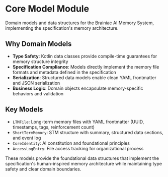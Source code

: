 # Core Model Module

Domain models and data structures for the Brainiac AI Memory System, implementing the specification's memory architecture.

## Why Domain Models

- **Type Safety**: Kotlin data classes provide compile-time guarantees for memory structure integrity
- **Specification Compliance**: Models directly implement the memory file formats and metadata defined in the specification
- **Serialization**: Structured data models enable clean YAML frontmatter and JSON serialization
- **Business Logic**: Domain objects encapsulate memory-specific behaviors and validation

## Key Models

- `LTMFile`: Long-term memory files with YAML frontmatter (UUID, timestamps, tags, reinforcement count)
- `ShortTermMemory`: STM structure with summary, structured data sections, and event log
- `CoreIdentity`: AI constitution and foundational principles
- `AccessLogEntry`: File access tracking for organizational process

These models provide the foundational data structures that implement the specification's human-inspired memory architecture while maintaining type safety and clear domain boundaries.